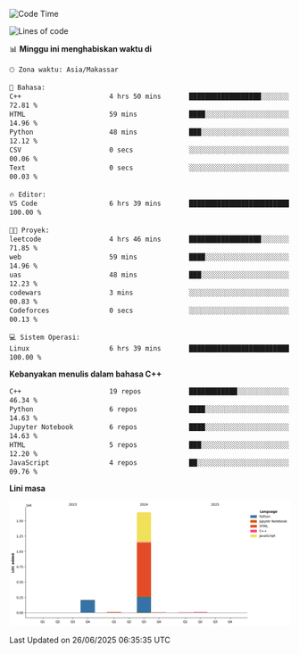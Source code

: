 <!--START_SECTION:waka-->
![Code Time](http://img.shields.io/badge/Code%20Time-289%20hrs%2033%20mins-blue)

![Lines of code](https://img.shields.io/badge/Sejak%20Hello%20World%20aku%20telah%20menulis-1.9%20million%20baris%20kode-blue)

📊 **Minggu ini menghabiskan waktu di** 

```text
🕑︎ Zona waktu: Asia/Makassar

💬 Bahasa: 
C++                      4 hrs 50 mins       ██████████████████░░░░░░░   72.81 % 
HTML                     59 mins             ████░░░░░░░░░░░░░░░░░░░░░   14.96 % 
Python                   48 mins             ███░░░░░░░░░░░░░░░░░░░░░░   12.12 % 
CSV                      0 secs              ░░░░░░░░░░░░░░░░░░░░░░░░░   00.06 % 
Text                     0 secs              ░░░░░░░░░░░░░░░░░░░░░░░░░   00.03 % 

🔥 Editor: 
VS Code                  6 hrs 39 mins       █████████████████████████   100.00 % 

🐱‍💻 Proyek: 
leetcode                 4 hrs 46 mins       ██████████████████░░░░░░░   71.85 % 
web                      59 mins             ████░░░░░░░░░░░░░░░░░░░░░   14.96 % 
uas                      48 mins             ███░░░░░░░░░░░░░░░░░░░░░░   12.23 % 
codewars                 3 mins              ░░░░░░░░░░░░░░░░░░░░░░░░░   00.83 % 
Codeforces               0 secs              ░░░░░░░░░░░░░░░░░░░░░░░░░   00.13 % 

💻 Sistem Operasi: 
Linux                    6 hrs 39 mins       █████████████████████████   100.00 % 
```

**Kebanyakan menulis dalam bahasa C++** 

```text
C++                      19 repos            ████████████░░░░░░░░░░░░░   46.34 % 
Python                   6 repos             ████░░░░░░░░░░░░░░░░░░░░░   14.63 % 
Jupyter Notebook         6 repos             ████░░░░░░░░░░░░░░░░░░░░░   14.63 % 
HTML                     5 repos             ███░░░░░░░░░░░░░░░░░░░░░░   12.20 % 
JavaScript               4 repos             ██░░░░░░░░░░░░░░░░░░░░░░░   09.76 % 
```



**Lini masa**

![Lines of Code chart](https://raw.githubusercontent.com/yusuf601/yusuf601/main/assets/bar_graph.png)


 Last Updated on 26/06/2025 06:35:35 UTC
<!--END_SECTION:waka-->

